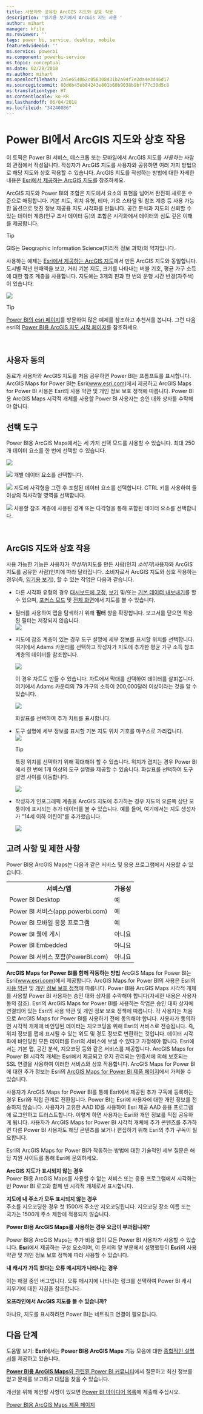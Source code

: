 ```yaml
---
title: 사용자와 공유한 ArcGIS 지도와 상호 작용
description: '읽기용 보기에서 ArcGis 지도 사용 '
author: mihart
manager: kfile
ms.reviewer: ''
tags: power bi, service, desktop, mobile
featuredvideoid: ''
ms.service: powerbi
ms.component: powerbi-service
ms.topic: conceptual
ms.date: 02/28/2018
ms.author: mihart
ms.openlocfilehash: 2a5e654062c056308431b2a94f7e2da4e3d46d17
ms.sourcegitcommit: 80d6b45eb84243e801b60b9038b9bff77c30d5c8
ms.translationtype: HT
ms.contentlocale: ko-KR
ms.lasthandoff: 06/04/2018
ms.locfileid: "34240886"
---
```

# <a name="interacting-with-arcgis-maps-in-power-bi"></a>Power BI에서 ArcGIS 지도와 상호 작용
이 토픽은 Power BI 서비스, 데스크톱 또는 모바일에서 ArcGIS 지도를 *사용하는* 사람의 관점에서 작성됩니다. 작성자가 ArcGIS 지도를 사용자와 공유하면 여러 가지 방법으로 해당 지도와 상호 작용할 수 있습니다.  ArcGIS 지도를 작성하는 방법에 대한 자세한 내용은 [Esri에서 제공하는 ArcGIS 지도](power-bi-visualization-arcgis.md)를 참조하세요.

ArcGIS 지도와 Power BI의 조합은 지도에서 요소의 표현을 넘어서 완전히 새로운 수준으로 매핑합니다. 기본 지도, 위치 유형, 테마, 기호 스타일 및 참조 계층 등 사용 가능한 옵션으로 멋진 정보 제공용 지도 시각화를 만듭니다. 공간 분석과 지도의 신뢰할 수 있는 데이터 계층(인구 조사 데이터 등)의 조합은 시각화에서 데이터의 심도 깊은 이해를 제공합니다.

> [!TIP]
> GIS는 Geographic Information Science(지리적 정보 과학)의 약자입니다.
> 

사용하는 예제는 [Esri에서 제공하는 ArcGIS 지도](power-bi-visualization-arcgis.md)에서 만든 ArcGIS 지도와 동일합니다. 도시별 작년 판매액을 보고, 거리 기본 지도, 크기를 나타내는 버블 기호, 평균 가구 소득에 대한 참조 계층을 사용합니다. 지도에는 3개의 핀과 한 번의 운행 시간 반경(자주색)이 있습니다.

![](media/power-bi-visualizations-arcgis/power-bi-arcgis-esri-new.png)

> [!TIP]
> [Power BI의 esri 페이지](https://www.esri.com/powerbi)를 방문하여 많은 예제를 참조하고 추천서를 봅니다. 그런 다음 esri의 [Power BI용 ArcGIS 지도 시작 페이지](https://doc.arcgis.com/en/maps-for-powerbi/get-started/about-maps-for-power-bi.htm)를 참조하세요.
> 
> 

<br/>

## <a name="user-consent"></a>사용자 동의
동료가 사용자와 ArcGIS 지도를 처음 공유하면 Power BI는 프롬프트를 표시합니다. ArcGIS Maps for Power BI는 Esri(www.esri.com)에서 제공하고 ArcGIS Maps for Power BI 사용은 Esri의 사용 약관 및 개인 정보 보호 정책에 따릅니다. Power BI용 ArcGIS Maps 시각적 개체를 사용할 Power BI 사용자는 승인 대화 상자를 수락해야 합니다.

## <a name="selection-tools"></a>선택 도구
Power BI용 ArcGIS Maps에서는 세 가지 선택 모드를 사용할 수 있습니다. 최대 250개 데이터 요소를 한 번에 선택할 수 있습니다.

![](media/power-bi-visualizations-arcgis/power-bi-esri-selection-tools2.png)

![](media/power-bi-visualizations-arcgis/power-bi-esri-selection-single2.png) 개별 데이터 요소를 선택합니다.

![](media/power-bi-visualizations-arcgis/power-bi-esri-selection-marquee2.png) 지도에 사각형을 그린 후 포함된 데이터 요소를 선택합니다. CTRL 키를 사용하여 둘 이상의 직사각형 영역을 선택합니다.

![](media/power-bi-visualizations-arcgis/power-bi-esri-selection-reference-layer2.png) 사용할 참조 계층에 사용된 경계 또는 다각형을 통해 포함된 데이터 요소를 선택합니다.

<br/>

## <a name="interacting-with-an-arcgis-map"></a>ArcGIS 지도와 상호 작용
사용 가능한 기능은 사용자가 *작성자*(지도를 만든 사람)인지 *소비자*(사용자와 ArcGIS 지도를 공유한 사람)인지에 따라 달라집니다. 소비자로서 ArcGIS 지도와 상호 작용하는 경우(즉, [읽기용 보기](service-reading-view-and-editing-view.md)), 할 수 있는 작업은 다음과 같습니다.

* 다른 시각화 유형의 경우 [대시보드에 고정](service-dashboard-pin-tile-from-report.md), [보기](service-reports-show-data.md) 및/또는 [기본 데이터 내보내기](power-bi-visualization-export-data.md)를 할 수 있으며, [포커스 모드](service-focus-mode.md) 및 [전체 화면](service-fullscreen-mode.md)에서 지도를 볼 수 있습니다.    
* 필터를 사용하여 맵을 탐색하기 위해 **필터** 창을 확장합니다. 보고서를 닫으면 적용된 필터는 저장되지 않습니다.    
    ![](media/power-bi-visualizations-arcgis/power-bi-filter-newer.png)  
* 지도에 참조 계층이 있는 경우 도구 설명에 세부 정보를 표시할 위치를 선택합니다. 여기에서 Adams 카운티를 선택하고 작성자가 지도에 추가한 평균 가구 소득 참조 계층의 데이터를 참조합니다.
  
    ![](media/power-bi-visualizations-arcgis/power-bi-reference-layer.png)  
  
    이 경우 차트도 만들 수 있습니다. 차트에서 막대를 선택하여 데이터를 살펴봅니다. 여기에서 Adams 카운티의 79 가구의 소득이 200,000달러 이상이라는 것을 알 수 있습니다.
  
    ![](media/power-bi-visualizations-arcgis/power-bi-tooltip-chart.png)
  
    화살표를 선택하여 추가 차트를 표시합니다.
* 도구 설명에 세부 정보를 표시할 기본 지도 위치 기호를 마우스로 가리킵니다.     
  ![](media/power-bi-visualizations-arcgis/power-bi-arcgis-hover.png)
  
  > [!TIP]
  > 특정 위치를 선택하기 위해 확대해야 할 수 있습니다.  위치가 겹치는 경우 Power BI에서 한 번에 1개 이상의 도구 설명을 제공할 수 있습니다. 화살표를 선택하여 도구 설명 사이를 이동합니다.
  > 
  > ![](media/power-bi-visualizations-arcgis/power-bi-3-screens.png)
  > 
  > 
* 작성자가 인포그래픽 계층을 ArcGIS 지도에 추가하는 경우 지도의 오른쪽 상단 모퉁이에 표시되는 추가 데이터를 볼 수 있습니다.  예를 들어, 여기에서는 지도 생성자가 "14세 이하 어린이"를 추가했습니다.
  
    ![](media/power-bi-visualizations-arcgis/power-bi-demographics.png)

## <a name="considerations-and-limitations"></a>고려 사항 및 제한 사항
Power BI용 ArcGIS Maps는 다음과 같은 서비스 및 응용 프로그램에서 사용할 수 있습니다.

<table>
<tr><th>서비스/앱</th><th>가용성</th></tr>
<tr>
<td>Power BI Desktop</td>
<td>예</td>
</tr>
<tr>
<td>Power BI 서비스(app.powerbi.com)</td>
<td>예</td>
</tr>
<tr>
<td>Power BI 모바일 응용 프로그램</td>
<td>예</td>
</tr>
<tr>
<td>Power BI 웹에 게시</td>
<td>아니요</td>
</tr>
<tr>
<td>Power BI Embedded</td>
<td>아니요</td>
</tr>
<tr>
<td>Power BI 서비스 포함(PowerBI.com)</td>
<td>아니요</td>
</tr>
</table>

**ArcGIS Maps for Power BI를 함께 작동하는 방법**
ArcGIS Maps for Power BI는 Esri(www.esri.com)에서 제공합니다. ArcGIS Maps for Power BI의 사용은 Esri의 [사용 약관](https://go.microsoft.com/fwlink/?LinkID=8263222) 및 [개인 정보 보호 정책](https://go.microsoft.com/fwlink/?LinkID=826323)에 따릅니다. Power BI용 ArcGIS Maps 시각적 개체를 사용할 Power BI 사용자는 승인 대화 상자를 수락해야 합니다(자세한 내용은 사용자 동의 참조).  Esri의 ArcGIS Maps for Power BI를 사용하는 작업은 승인 대화 상자에 연결되어 있는 Esri의 사용 약관 및 개인 정보 보호 정책에 따릅니다. 각 사용자는 처음으로 ArcGIS Maps for Power BI를 사용하기 전에 동의해야 합니다. 사용자가 동의하면 시각적 개체에 바인딩된 데이터는 지오코딩을 위해 Esri의 서비스로 전송됩니다. 즉, 위치 정보를 맵에 표시될 수 있는 위도 및 경도 정보로 변환하는 것입니다. 데이터 시각화에 바인딩된 모든 데이터를 Esri의 서비스에 보낼 수 있다고 가정해야 합니다. Esri에서는 기본 맵, 공간 분석, 지오코딩 등와 같은 서비스를 제공합니다. ArcGIS Maps for Power BI 시각적 개체는 Esri에서 제공되고 유지 관리되는 인증서에 의해 보호되는 SSL 연결을 사용하여 이러한 서비스와 상호 작용합니다. ArcGIS Maps for Power BI에 대한 추가 정보는 Esri의 [ArcGIS Maps for Power BI 제품 페이지](https://www.esri.com/powerbi)에서 가져올 수 있습니다.

사용자가 ArcGIS Maps for Power BI를 통해 Esri에서 제공된 추가 구독에 등록하는 경우 Esri와 직접 관계로 전환됩니다. Power BI는 Esri에 사용자에 대한 개인 정보를 전송하지 않습니다. 사용자가 고유한 AAD ID를 사용하여 Esri 제공 AAD 응용 프로그램에 로그인하고 트러스트합니다. 이렇게 하면 사용자는 Esri와 개인 정보를 직접 공유하게 됩니다. 사용자가 ArcGIS Maps for Power BI 시각적 개체에 추가 콘텐츠를 추가하면 다른 Power BI 사용자도 해당 콘텐츠를 보거나 편집하기 위해 Esri의 추가 구독이 필요합니다. 

Esri의 ArcGIS Maps for Power BI가 작동하는 방법에 대한 기술적인 세부 질문은 해당 지원 사이트를 통해 Esri에 문의하세요.

**ArcGIS 지도가 표시되지 않는 경우**    
Power BI용 ArcGIS Maps를 사용할 수 없는 서비스 또는 응용 프로그램에서 시각화는 빈 Power BI 로고와 함께 빈 시각적 개체로서 표시합니다.

**지도에 내 주소가 모두 표시되지 않는 경우**    
주소를 지오코딩한 경우 첫 1500개 주소만 지오코딩됩니다. 지오코딩 장소 이름 또는 국가는 1500개 주소 제한에 적용되지 않습니다.

**Power BI용 ArcGIS Maps를 사용하는 경우 요금이 부과됩니까?**

Power BI용 ArcGIS Maps는 추가 비용 없이 모든 Power BI 사용자가 사용할 수 있습니다. **Esri**에서 제공하는 구성 요소이며, 이 문서의 앞 부분에서 설명했듯이 **Esri**의 사용 약관 및 개인 정보 보호 정책에 따라 사용할 수 있습니다.

**내 캐시가 가득 찼다는 오류 메시지가 나타나는 경우**

이는 해결 중인 버그입니다.  오류 메시지에 나타나는 링크를 선택하여 Power BI 캐시 지우기에 대한 지침을 참조합니다.

**오프라인에서 ArcGIS 지도를 볼 수 있습니까?**

아니요, 지도를 표시하려면 Power BI는 네트워크 연결이 필요합니다.

## <a name="next-steps"></a>다음 단계
도움말 보기: **Esri**에서는 **Power BI용 ArcGIS Maps** 기능 모음에 대한 [종합적인 설명서](https://go.microsoft.com/fwlink/?LinkID=828772)를 제공하고 있습니다.

[**Power BI용 ArcGIS Maps**와 관련된 Power BI 커뮤니티](https://go.microsoft.com/fwlink/?LinkID=828771)에서 질문하고 최신 정보를 얻고 문제를 보고하고 대답을 찾을 수 있습니다.

개선을 위해 제안할 사항이 있으면 [Power BI 아이디어 목록](https://ideas.powerbi.com)에 제출해 주십시오.

[Power BI용 ArcGIS Maps 제품 페이지](https://www.esri.com/powerbi)

